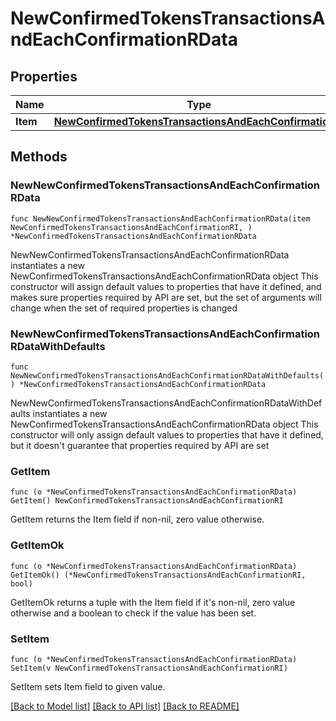 # NewConfirmedTokensTransactionsAndEachConfirmationRData

## Properties

Name | Type | Description | Notes
------------ | ------------- | ------------- | -------------
**Item** | [**NewConfirmedTokensTransactionsAndEachConfirmationRI**](NewConfirmedTokensTransactionsAndEachConfirmationRI.md) |  | 

## Methods

### NewNewConfirmedTokensTransactionsAndEachConfirmationRData

`func NewNewConfirmedTokensTransactionsAndEachConfirmationRData(item NewConfirmedTokensTransactionsAndEachConfirmationRI, ) *NewConfirmedTokensTransactionsAndEachConfirmationRData`

NewNewConfirmedTokensTransactionsAndEachConfirmationRData instantiates a new NewConfirmedTokensTransactionsAndEachConfirmationRData object
This constructor will assign default values to properties that have it defined,
and makes sure properties required by API are set, but the set of arguments
will change when the set of required properties is changed

### NewNewConfirmedTokensTransactionsAndEachConfirmationRDataWithDefaults

`func NewNewConfirmedTokensTransactionsAndEachConfirmationRDataWithDefaults() *NewConfirmedTokensTransactionsAndEachConfirmationRData`

NewNewConfirmedTokensTransactionsAndEachConfirmationRDataWithDefaults instantiates a new NewConfirmedTokensTransactionsAndEachConfirmationRData object
This constructor will only assign default values to properties that have it defined,
but it doesn't guarantee that properties required by API are set

### GetItem

`func (o *NewConfirmedTokensTransactionsAndEachConfirmationRData) GetItem() NewConfirmedTokensTransactionsAndEachConfirmationRI`

GetItem returns the Item field if non-nil, zero value otherwise.

### GetItemOk

`func (o *NewConfirmedTokensTransactionsAndEachConfirmationRData) GetItemOk() (*NewConfirmedTokensTransactionsAndEachConfirmationRI, bool)`

GetItemOk returns a tuple with the Item field if it's non-nil, zero value otherwise
and a boolean to check if the value has been set.

### SetItem

`func (o *NewConfirmedTokensTransactionsAndEachConfirmationRData) SetItem(v NewConfirmedTokensTransactionsAndEachConfirmationRI)`

SetItem sets Item field to given value.



[[Back to Model list]](../README.md#documentation-for-models) [[Back to API list]](../README.md#documentation-for-api-endpoints) [[Back to README]](../README.md)


